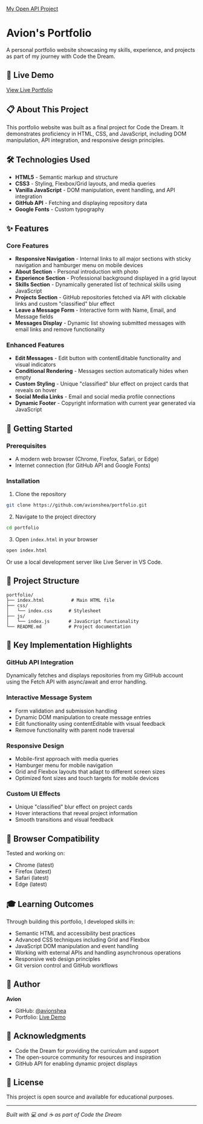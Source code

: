 [My Open API Project](https://github.com/AvionShea/ctd-open-api-project-luna)

# Avion's Portfolio

A personal portfolio website showcasing my skills, experience, and projects as part of my journey with Code the Dream.

## 🔗 Live Demo

[View Live Portfolio](https://avion-cobb-luna-code-the-dream-port.vercel.app/)

## 📋 About This Project

This portfolio website was built as a final project for Code the Dream. It demonstrates proficiency in HTML, CSS, and JavaScript, including DOM manipulation, API integration, and responsive design principles.

## 🛠️ Technologies Used

- **HTML5** - Semantic markup and structure
- **CSS3** - Styling, Flexbox/Grid layouts, and media queries
- **Vanilla JavaScript** - DOM manipulation, event handling, and API integration
- **GitHub API** - Fetching and displaying repository data
- **Google Fonts** - Custom typography

## ✨ Features

### Core Features

- **Responsive Navigation** - Internal links to all major sections with sticky navigation and hamburger menu on mobile devices
- **About Section** - Personal introduction with photo
- **Experience Section** - Professional background displayed in a grid layout
- **Skills Section** - Dynamically generated list of technical skills using JavaScript
- **Projects Section** - GitHub repositories fetched via API with clickable links and custom "classified" blur effect
- **Leave a Message Form** - Interactive form with Name, Email, and Message fields
- **Messages Display** - Dynamic list showing submitted messages with email links and remove functionality

### Enhanced Features

- **Edit Messages** - Edit button with contentEditable functionality and visual indicators
- **Conditional Rendering** - Messages section automatically hides when empty
- **Custom Styling** - Unique "classified" blur effect on project cards that reveals on hover
- **Social Media Links** - Email and social media profile connections
- **Dynamic Footer** - Copyright information with current year generated via JavaScript

## 🚀 Getting Started

### Prerequisites

- A modern web browser (Chrome, Firefox, Safari, or Edge)
- Internet connection (for GitHub API and Google Fonts)

### Installation

1. Clone the repository

```bash
git clone https://github.com/avionshea/portfolio.git
```

2. Navigate to the project directory

```bash
cd portfolio
```

3. Open `index.html` in your browser

```bash
open index.html
```

Or use a local development server like Live Server in VS Code.

## 📁 Project Structure

```
portfolio/
├── index.html          # Main HTML file
├── css/
│   └── index.css      # Stylesheet
├── js/
│   └── index.js       # JavaScript functionality
└── README.md          # Project documentation
```

## 🎨 Key Implementation Highlights

### GitHub API Integration

Dynamically fetches and displays repositories from my GitHub account using the Fetch API with async/await and error handling.

### Interactive Message System

- Form validation and submission handling
- Dynamic DOM manipulation to create message entries
- Edit functionality using contentEditable with visual feedback
- Remove functionality with parent node traversal

### Responsive Design

- Mobile-first approach with media queries
- Hamburger menu for mobile navigation
- Grid and Flexbox layouts that adapt to different screen sizes
- Optimized font sizes and touch targets for mobile devices

### Custom UI Effects

- Unique "classified" blur effect on project cards
- Hover interactions that reveal project information
- Smooth transitions and visual feedback

## 📱 Browser Compatibility

Tested and working on:

- Chrome (latest)
- Firefox (latest)
- Safari (latest)
- Edge (latest)

## 🎓 Learning Outcomes

Through building this portfolio, I developed skills in:

- Semantic HTML and accessibility best practices
- Advanced CSS techniques including Grid and Flexbox
- JavaScript DOM manipulation and event handling
- Working with external APIs and handling asynchronous operations
- Responsive web design principles
- Git version control and GitHub workflows

## 👤 Author

**Avion**

- GitHub: [@avionshea](https://github.com/avionshea)
- Portfolio: [Live Demo](https://avion-cobb-luna-code-the-dream-port.vercel.app/)

## 🙏 Acknowledgments

- Code the Dream for providing the curriculum and support
- The open-source community for resources and inspiration
- GitHub API for enabling dynamic project displays

## 📄 License

This project is open source and available for educational purposes.

---

_Built with 💻 and ☕ as part of Code the Dream_
